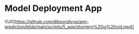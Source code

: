 # Model Deployment App

!(UI)[https://github.com/dibsondivya/amr-prediction/blob/main/scripts/5_app/shortern%20ui%20vid.mp4]
